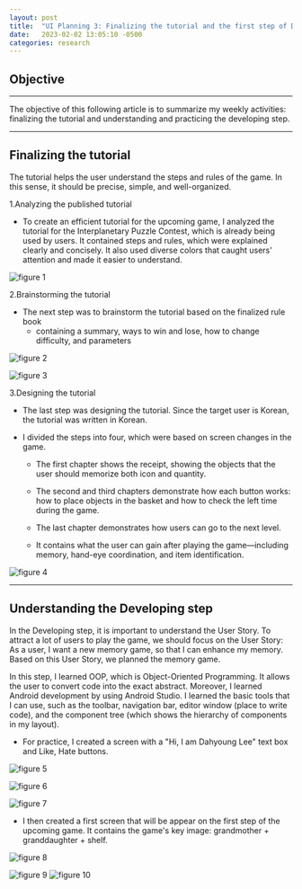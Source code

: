 ```yaml
---
layout: post
title:  "UI Planning 3: Finalizing the tutorial and the first step of Developing "
date:   2023-02-02 13:05:10 -0500
categories: research
---
```


## Objective

---
The objective of this following article is to summarize my weekly activities: finalizing the tutorial and understanding and practicing the developing step.

---

## Finalizing the tutorial

The tutorial helps the user understand the steps and rules of the game. In this sense, it should be precise, simple, and well-organized.

1.Analyzing the published tutorial

- To create an efficient tutorial for the upcoming game, I analyzed the tutorial for the Interplanetary Puzzle Contest, which is already being used by users. It contained steps and rules, which were explained clearly and concisely. It also used diverse colors that caught users' attention and made it easier to understand.

![figure 1](https://res.cloudinary.com/da7rg3ojv/image/upload/v1675458680/%EC%8A%A4%ED%81%AC%EB%A6%B0%EC%83%B7_2023-02-03_%EC%98%A4%ED%9B%84_4.11.16_dpewrz.png)

2.Brainstorming the tutorial

- The next step was to brainstorm the tutorial based on the finalized rule book
  - containing a summary, ways to win and lose, how to change difficulty, and parameters

![figure 2](https://res.cloudinary.com/da7rg3ojv/image/upload/v1675459071/%EC%8A%A4%ED%81%AC%EB%A6%B0%EC%83%B7_2023-02-03_%EC%98%A4%ED%9B%84_4.17.47_omqvv0.png)

![figure 3](https://res.cloudinary.com/da7rg3ojv/image/upload/v1675459107/%EC%8A%A4%ED%81%AC%EB%A6%B0%EC%83%B7_2023-02-03_%EC%98%A4%ED%9B%84_4.18.23_h80daw.png)

3.Designing the tutorial

- The last step was designing the tutorial. Since the target user is Korean, the tutorial was written in Korean.

- I divided the steps into four, which were based on screen changes in the game.

  - The first chapter shows the receipt, showing the objects that the user should memorize both icon and quantity.

  - The second and third chapters demonstrate how each button works: how to place objects in the basket and how to check the left time during the game.

  - The last chapter demonstrates how users can go to the next level.

  - It contains what the user can gain after playing the game—including memory, hand-eye coordination, and item identification.

![figure 4](https://res.cloudinary.com/da7rg3ojv/image/upload/v1675459146/%EC%8A%A4%ED%81%AC%EB%A6%B0%EC%83%B7_2023-02-03_%EC%98%A4%ED%9B%84_4.19.03_jg6r4p.png)

---

## Understanding the Developing step

In the Developing step, it is important to understand the User Story. To attract a lot of users to play the game, we should focus on the User Story: As a user, I want a new memory game, so that I can enhance my memory. Based on this User Story, we planned the memory game.

In this step, I learned OOP, which is Object-Oriented Programming. It allows the user to convert code into the exact abstract. Moreover, I learned Android development by using Android Studio. I learned the basic tools that I can use, such as the toolbar, navigation bar, editor window (place to write code), and the component tree (which shows the hierarchy of components in my layout).

- For practice, I created a screen with a "Hi, I am Dahyoung Lee" text box and Like, Hate buttons.

![figure 5](https://res.cloudinary.com/da7rg3ojv/image/upload/v1675476303/%EC%8A%A4%ED%81%AC%EB%A6%B0%EC%83%B7_2023-02-03_%EC%98%A4%ED%9B%84_9.04.59_yuqroy.png)

![figure 6](https://res.cloudinary.com/da7rg3ojv/image/upload/v1675476334/%EC%8A%A4%ED%81%AC%EB%A6%B0%EC%83%B7_2023-02-03_%EC%98%A4%ED%9B%84_9.05.31_ulhqbv.png)

![figure 7](https://res.cloudinary.com/da7rg3ojv/image/upload/v1675476346/%EC%8A%A4%ED%81%AC%EB%A6%B0%EC%83%B7_2023-02-03_%EC%98%A4%ED%9B%84_9.05.43_enjqia.png)

- I then created a first screen that will be appear on the first step of the upcoming game. It contains the game's key image: grandmother + granddaughter + shelf.

![figure 8](https://res.cloudinary.com/da7rg3ojv/image/upload/v1675460830/%EC%8A%A4%ED%81%AC%EB%A6%B0%EC%83%B7_2023-02-03_%EC%98%A4%ED%9B%84_4.47.06_ikm1f0.png)

![figure 9](https://res.cloudinary.com/da7rg3ojv/image/upload/v1675460883/%EC%8A%A4%ED%81%AC%EB%A6%B0%EC%83%B7_2023-02-03_%EC%98%A4%ED%9B%84_4.47.59_cnotov.png)
![figure 10](https://res.cloudinary.com/da7rg3ojv/image/upload/v1675460892/%EC%8A%A4%ED%81%AC%EB%A6%B0%EC%83%B7_2023-02-03_%EC%98%A4%ED%9B%84_4.48.09_rkxq1u.png)
